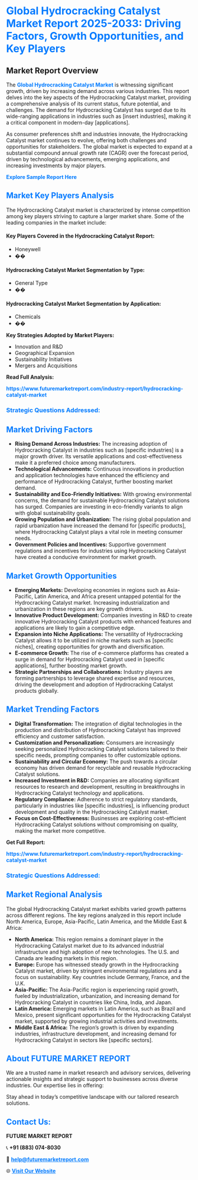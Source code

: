 <h1 style="color: #007BFF;">Global Hydrocracking Catalyst Market Report 2025-2033: Driving Factors, Growth Opportunities, and Key Players</h1>

<section id="overview">
<h2>Market Report Overview</h2>
<p>The <a href="https://www.futuremarketreport.com/industry-report/hydrocracking-catalyst-market" style="color: #007BFF; text-decoration: none;"><strong>Global Hydrocracking Catalyst Market</strong></a> is witnessing significant growth, driven by increasing demand across various industries. This report delves into the key aspects of the Hydrocracking Catalyst market, providing a comprehensive analysis of its current status, future potential, and challenges. The demand for Hydrocracking Catalyst has surged due to its wide-ranging applications in industries such as [insert industries], making it a critical component in modern-day [applications].</p>
<p>As consumer preferences shift and industries innovate, the Hydrocracking Catalyst market continues to evolve, offering both challenges and opportunities for stakeholders. The global market is expected to expand at a substantial compound annual growth rate (CAGR) over the forecast period, driven by technological advancements, emerging applications, and increasing investments by major players.</p>
</section>

<section id="overview">
<p><a href="https://www.futuremarketreport.com/request-sample/reportId=114051" style="color: #007BFF; text-decoration: none;"><strong>Explore Sample Report Here</strong></a></p>
</section>

<section id="key-players">
<h2 style="color: #007BFF;">Market Key Players Analysis</h2>
<p>The Hydrocracking Catalyst market is characterized by intense competition among key players striving to capture a larger market share. Some of the leading companies in the market include:</p>
<h4>Key Players Covered in the Hydrocracking Catalyst Report:</h4>
<ul><li>Honeywell</li><li>��</li></ul>
<h4>Hydrocracking Catalyst Market Segmentation by Type:</h4>
<ul><li>General Type</li><li>��</li></ul>

<h4>Hydrocracking Catalyst Market Segmentation by Application:</h4>
<ul><li>Chemicals</li><li>��</li></ul>
<p><strong>Key Strategies Adopted by Market Players:</strong></p>
<ul>
<li>Innovation and R&D</li>
<li>Geographical Expansion</li>
<li>Sustainability Initiatives</li>
<li>Mergers and Acquisitions</li>
</ul>
</section>

<section>
<p><strong>Read Full Analysis: </strong></p><a href="https://www.futuremarketreport.com/industry-report/hydrocracking-catalyst-market" style="color: #007BFF; text-decoration: none;"><strong>https://www.futuremarketreport.com/industry-report/hydrocracking-catalyst-market</strong></a>
<h3 style="color: #007BFF;">Strategic Questions Addressed:</h3>
</section>

<section id="driving-factors">
<h2 style="color: #007BFF;">Market Driving Factors</h2>
<ul>
<li><strong>Rising Demand Across Industries:</strong> The increasing adoption of Hydrocracking Catalyst in industries such as [specific industries] is a major growth driver. Its versatile applications and cost-effectiveness make it a preferred choice among manufacturers.</li>
<li><strong>Technological Advancements:</strong> Continuous innovations in production and application technologies have enhanced the efficiency and performance of Hydrocracking Catalyst, further boosting market demand.</li>
<li><strong>Sustainability and Eco-Friendly Initiatives:</strong> With growing environmental concerns, the demand for sustainable Hydrocracking Catalyst solutions has surged. Companies are investing in eco-friendly variants to align with global sustainability goals.</li>
<li><strong>Growing Population and Urbanization:</strong> The rising global population and rapid urbanization have increased the demand for [specific products], where Hydrocracking Catalyst plays a vital role in meeting consumer needs.</li>
<li><strong>Government Policies and Incentives:</strong> Supportive government regulations and incentives for industries using Hydrocracking Catalyst have created a conducive environment for market growth.</li>
</ul>
</section>

<section id="growth-opportunities">
<h2 style="color: #007BFF;">Market Growth Opportunities</h2>
<ul>
<li><strong>Emerging Markets:</strong> Developing economies in regions such as Asia-Pacific, Latin America, and Africa present untapped potential for the Hydrocracking Catalyst market. Increasing industrialization and urbanization in these regions are key growth drivers.</li>
<li><strong>Innovative Product Development:</strong> Companies investing in R&D to create innovative Hydrocracking Catalyst products with enhanced features and applications are likely to gain a competitive edge.</li>
<li><strong>Expansion into Niche Applications:</strong> The versatility of Hydrocracking Catalyst allows it to be utilized in niche markets such as [specific niches], creating opportunities for growth and diversification.</li>
<li><strong>E-commerce Growth:</strong> The rise of e-commerce platforms has created a surge in demand for Hydrocracking Catalyst used in [specific applications], further boosting market growth.</li>
<li><strong>Strategic Partnerships and Collaborations:</strong> Industry players are forming partnerships to leverage shared expertise and resources, driving the development and adoption of Hydrocracking Catalyst products globally.</li>
</ul>
</section>

<section id="trending-factors">
<h2 style="color: #007BFF;">Market Trending Factors</h2>
<ul>
<li><strong>Digital Transformation:</strong> The integration of digital technologies in the production and distribution of Hydrocracking Catalyst has improved efficiency and customer satisfaction.</li>
<li><strong>Customization and Personalization:</strong> Consumers are increasingly seeking personalized Hydrocracking Catalyst solutions tailored to their specific needs, prompting companies to offer customizable options.</li>
<li><strong>Sustainability and Circular Economy:</strong> The push towards a circular economy has driven demand for recyclable and reusable Hydrocracking Catalyst solutions.</li>
<li><strong>Increased Investment in R&D:</strong> Companies are allocating significant resources to research and development, resulting in breakthroughs in Hydrocracking Catalyst technology and applications.</li>
<li><strong>Regulatory Compliance:</strong> Adherence to strict regulatory standards, particularly in industries like [specific industries], is influencing product development and quality in the Hydrocracking Catalyst market.</li>
<li><strong>Focus on Cost-Effectiveness:</strong> Businesses are exploring cost-efficient Hydrocracking Catalyst solutions without compromising on quality, making the market more competitive.</li>
</ul>
</section>

<section>
<p><strong>Get Full Report: </strong></p><a href="https://www.futuremarketreport.com/industry-report/hydrocracking-catalyst-market" style="color: #007BFF; text-decoration: none;"><strong>https://www.futuremarketreport.com/industry-report/hydrocracking-catalyst-market</strong></a>
<h3 style="color: #007BFF;">Strategic Questions Addressed:</h3>
</section>


<section id="regional-analysis">
<h2 style="color: #007BFF;">Market Regional Analysis</h2>
<p>The global Hydrocracking Catalyst market exhibits varied growth patterns across different regions. The key regions analyzed in this report include North America, Europe, Asia-Pacific, Latin America, and the Middle East & Africa:</p>
<ul>
<li><strong>North America:</strong> This region remains a dominant player in the Hydrocracking Catalyst market due to its advanced industrial infrastructure and high adoption of new technologies. The U.S. and Canada are leading markets in this region.</li>
<li><strong>Europe:</strong> Europe has witnessed steady growth in the Hydrocracking Catalyst market, driven by stringent environmental regulations and a focus on sustainability. Key countries include Germany, France, and the U.K.</li>
<li><strong>Asia-Pacific:</strong> The Asia-Pacific region is experiencing rapid growth, fueled by industrialization, urbanization, and increasing demand for Hydrocracking Catalyst in countries like China, India, and Japan.</li>
<li><strong>Latin America:</strong> Emerging markets in Latin America, such as Brazil and Mexico, present significant opportunities for the Hydrocracking Catalyst market, supported by growing industrial activities and investments.</li>
<li><strong>Middle East & Africa:</strong> The region’s growth is driven by expanding industries, infrastructure development, and increasing demand for Hydrocracking Catalyst in sectors like [specific sectors].</li>
</ul>
</section>

<footer>
<h2 style="color: #007BFF;">About FUTURE MARKET REPORT</h2>
<p>We are a trusted name in market research and advisory services, delivering actionable insights and strategic support to businesses across diverse industries. Our expertise lies in offering:</p>

<p>Stay ahead in today’s competitive landscape with our tailored research solutions.</p>

<h2 style="color: #007BFF;">Contact Us:</h2>
<p><strong>FUTURE MARKET REPORT</strong></p>
<p>📞 <strong>+91 (883) 074-8030</strong></p>
<p>📧 <strong><a href="mailto:help@futuremarketreport.com" style="color: #007BFF;">help@futuremarketreport.com</a></strong></p>
<p>🌐 <strong><a href="https://www.futuremarketreport.com/" style="color: #007BFF;">Visit Our Website</a></strong></p>
</footer>
